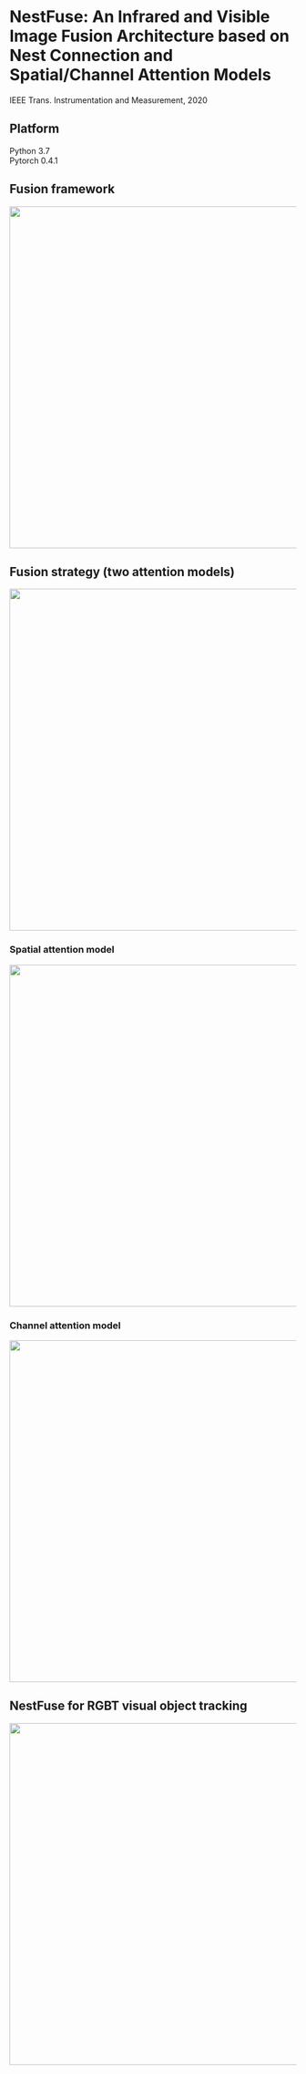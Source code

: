 # NestFuse: An Infrared and Visible Image Fusion Architecture based on Nest Connection and Spatial/Channel Attention Models

IEEE Trans. Instrumentation and Measurement, 2020

## Platform
Python 3.7  
Pytorch 0.4.1  

## Fusion framework

<img src="https://github.com/hli1221/imagefusion-nestfuse/blob/master/figures/framework_test-01.png" width="600">


## Fusion strategy (two attention models)

<img src="https://github.com/hli1221/imagefusion-nestfuse/blob/master/figures/fusion_strategy_framework-01.png" width="600">


### Spatial attention model

<img src="https://github.com/hli1221/imagefusion-nestfuse/blob/master/figures/fusion_spatial-01.png" width="600">


### Channel attention model

<img src="https://github.com/hli1221/imagefusion-nestfuse/blob/master/figures/fusion_channel-01.png" width="600">



## NestFuse for RGBT visual object tracking

<img src="https://github.com/hli1221/imagefusion-nestfuse/blob/master/figures/tracking_results-01.png" width="600">




